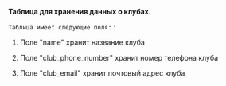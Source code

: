 **Таблица для хранения данных о клубах.**
 
`Таблица имеет следующие поля:`
:

  1. Поле "name" хранит название клуба

  2. Поле "club_phone_number" хранит номер телефона клуба

  3. Поле "club_email" хранит почтовый адрес клуба 

